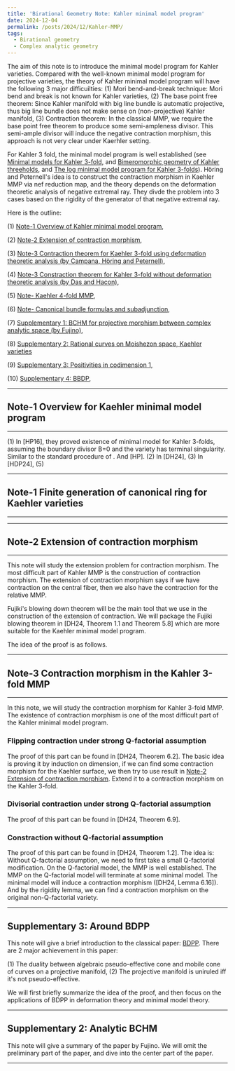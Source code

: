 ```yaml
---
title: 'Birational Geometry Note: Kahler minimal model program'
date: 2024-12-04
permalink: /posts/2024/12/Kahler-MMP/
tags:
  - Birational geometry
  - Complex analytic geometry
---
```


The aim of this note is to introduce the minimal model program for Kahler varieties. Compared with the well-known minimal model program for projective varieties, the theory of Kahler minimal model program will have the following 3 major difficuilties: (1) Mori bend-and-break technique: Mori bend and break is not known for Kahler varieties, (2) The base point free theorem: Since Kahler manifold with big line bundle is automatic projective, thus big line bundle does not make sense on (non-projective) Kahler manifold, (3) Contraction theorem: In the classical MMP, we require the base point free theorem to produce some semi-ampleness divisor. This semi-ample divisor will induce the negative contraction morphism, this approach is not very clear under Kaerhler setting.

For Kahler 3 fold, the minimal model program is well established (see [Minimal models for Kahler 3-fold](https://link.springer.com/article/10.1007/s00222-015-0592-x), and [Bimeromorphic geometry of Kahler threeholds](https://math.univ-cotedazur.fr/~hoering/articles/a30-kaehler-survey.pdf), and [The log minimal model program for Kahler 3-folds](https://arxiv.org/pdf/2009.05924v4)). Höring and Peternell's idea is to construct the contraction morphism in Kaehler MMP via nef reduction map, and the theory depends on the deformation theoretic analysis of negative extremal ray. They divde the problem into 3 cases based on the rigidity of the generator of that negative extremal ray. 


Here is the outline:

(1) [Note-1 Overview of Kahler minimal model program](https://yilimath.github.io/files/Birational/KahlerMMP/Overview.pdf),

(2) [Note-2 Extension of contraction morphism](https://yilimath.github.io/files/Birational/KahlerMMP/ExtensionContraction.pdf),

(3) [Note-3 Contraction theorem for Kaehler 3-fold using deformation theoretic analysis (by Campana, Höring and Peternell)](https://yilimath.github.io/files/Birational/KahlerMMP/ContractionNefReduction.pdf),

(4) [Note-3 Constraction theorem for Kahler 3-fold without deformation theoretic analysis (by Das and Hacon)](https://yilimath.github.io/files/Birational/KahlerMMP/ContractionDasHacon.pdf),


(5) [Note- Kaehler 4-fold MMP](),

(6) [Note- Canonical bundle formulas and subadjunction](),

(7) [Supplementary 1: BCHM for projective morphism between complex analytic space (by Fujino)](),

(8) [Supplementary 2: Rational curves on Moishezon space, Kaehler varieties](https://yilimath.github.io/files/Birational/KahlerMMP/MoriBendBreakMoishezon.pdf)

(9) [Supplementary 3: Positivities in codimension 1](),

(10) [Supplementary 4: BBDP](),


---
## Note-1 Overview for Kaehler minimal model program
---

(1) In [HP16], they proved existence of minimal model for Kahler 3-folds, assuming the boundary divisor B=0 and the variety has terminal singularity. Similar to the standard procedure of . And [HP].
(2) In [DH24], 
(3) In [HDP24], 
(5) 


---
## Note-1 Finite generation of canonical ring for Kaehler varieties
---



---
## Note-2 Extension of contraction morphism
---

This note will study the extension problem for contraction morphism. The most difficult part of Kahler MMP is the construction of contraction morphism. The extension of contraction morphism says if we have contraction on the central fiber, then we also have the contraction for the relative MMP. 

Fujiki's blowing down theorem will be the main tool that we use in the construction of the extension of contraction. We will package the Fujiki blowing theorem in [DH24, Theorem 1.1 and Theorem 5.8] which are more suitable for the Kaehler minimal model program. 

The idea of the proof is as follows. 


---
## Note-3 Contraction morphism in the Kahler 3-fold MMP
---

In this note, we will study the contraction morphism for Kahler 3-fold MMP. The existence of contraction morphism is one of the most difficult part of the Kahler minimal model program. 


### Flipping contraction under strong Q-factorial assumption

The proof of this part can be found in [DH24, Theorem 6.2]. The basic idea is proving it by induction on dimension, if we can find some contraction morphism for the Kaehler surface, we then try to use result in [Note-2 Extension of contraction morphism](https://yilimath.github.io/files/Birational/KahlerMMP/ExtensionContraction.pdf). Extend it to a contraction morphism on the Kahler 3-fold. 



### Divisorial contraction under strong Q-factorial assumption

The proof of this part can be found in [DH24, Theorem 6.9]. 


### Constraction without Q-factorial assumption

The proof of this part can be found in [DH24, Theorem 1.2]. The idea is: Without Q-factorial assumption, we need to first take a small Q-factorial modification. On the Q-factorial model, the MMP is well established. The MMP on the Q-factorial model will terminate at some minimal model. The minimal model will induce a contraction morphism ([DH24, Lemma 6.16]). And by the rigidity lemma, we can find a contraction morphism on the original non-Q-factorial variety.



---
## Supplementary 3: Around BDPP

This note will give a brief introduction to the classical paper: [BDPP](http://sebastien.boucksom.perso.math.cnrs.fr/publis/BDPP.pdf). There are 2 major achievement in this paper:

(1) The duality between algebraic pseudo-effective cone and mobile cone of curves on a projective manifold,
(2) The projective manifold is uniruled iff it's not pseudo-effective.

We will first briefly summarize the idea of the proof, and then focus on the applications of BDPP in deformation theory and minimal model theory.




---
## Supplementary 2: Analytic BCHM

This note will give a summary of the paper by Fujino. We will omit the preliminary part of the paper, and dive into the center part of the paper. 



---
